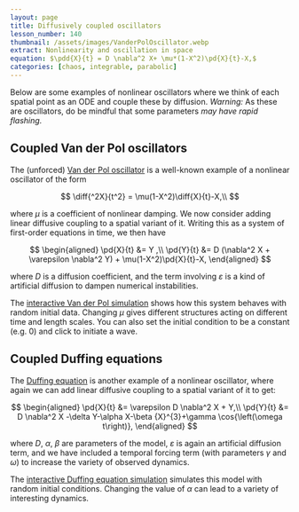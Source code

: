 ```yaml
---
layout: page
title: Diffusively coupled oscillators
lesson_number: 140
thumbnail: /assets/images/VanderPolOscillator.webp
extract: Nonlinearity and oscillation in space
equation: $\pdd{X}{t} = D \nabla^2 X+ \mu*(1-X^2)\pd{X}{t}-X,$
categories: [chaos, integrable, parabolic]
---
```


Below are some examples of nonlinear oscillators where we think of each spatial point as an ODE and couple these by diffusion. *Warning:* As these are oscillators, do be mindful that some parameters *may have rapid flashing.*

## Coupled Van der Pol oscillators

The (unforced) [Van der Pol oscillator](https://en.wikipedia.org/wiki/Van_der_Pol_oscillator) is a well-known example of a nonlinear oscillator of the form

$$
\diff{^2X}{t^2} = \mu(1-X^2)\diff{X}{t}-X,\\
$$

where $\mu$ is a coefficient of nonlinear damping. We now consider adding linear diffusive coupling to a spatial variant of it. Writing this as a system of first-order equations in time, we then have

$$
\begin{aligned}
    \pd{X}{t} &= Y ,\\
    \pd{Y}{t} &= D (\nabla^2 X + \varepsilon \nabla^2 Y) + \mu(1-X^2)\pd{X}{t}-X,
\end{aligned}
$$

where $D$ is a diffusion coefficient, and the term involving $\varepsilon$ is a kind of artificial diffusion to dampen numerical instabilities.

The [interactive Van der Pol simulation](/sim/?preset=VanDerPol) shows how this system behaves with random initial data. Changing $\mu$ gives different structures acting on different time and length scales. You can also set the initial condition to be a constant (e.g. 0) and click to initiate a wave.

## Coupled Duffing equations

The [Duffing equation](https://en.wikipedia.org/wiki/Duffing_equation) is another example of a nonlinear oscillator, where again we can add linear diffusive coupling to a spatial variant of it to get:

$$
\begin{aligned}
      \pd{X}{t} &= \varepsilon D \nabla^2 X + Y,\\
      \pd{Y}{t} &= D \nabla^2 X -\delta Y-\alpha X-\beta {X}^{3}+\gamma \cos{\left(\omega t\right)},
\end{aligned}
$$

where $D$, $\alpha$, $\beta$ are parameters of the model, $\varepsilon$ is again an artificial diffusion term, and  we have included a temporal forcing term (with parameters $\gamma$ and $\omega$) to increase the variety of observed dynamics.

The [interactive Duffing equation simulation](/sim/?preset=Duffing) simulates this model with random initial conditions. Changing the value of $\alpha$ can lead to a variety of interesting dynamics.
